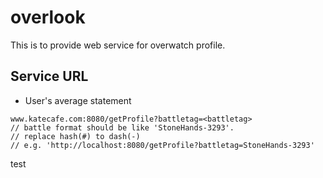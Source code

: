 # overlook

This is to provide web service for overwatch profile.

## Service URL

* User's average statement
```
www.katecafe.com:8080/getProfile?battletag=<battletag>
// battle format should be like 'StoneHands-3293'.
// replace hash(#) to dash(-)
// e.g. 'http://localhost:8080/getProfile?battletag=StoneHands-3293'
```

test

